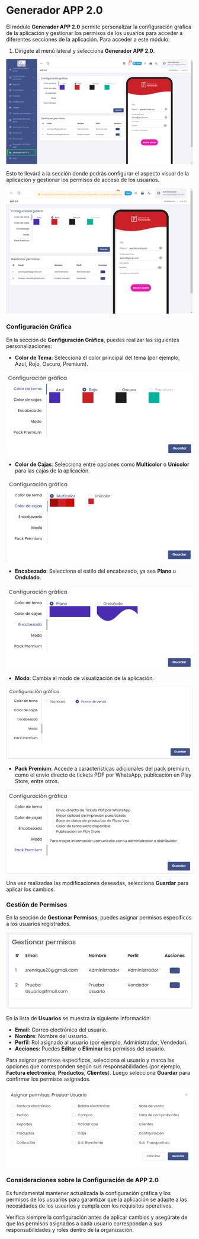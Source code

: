 # Generador APP 2.0

El módulo **Generador APP 2.0** permite personalizar la configuración gráfica de la aplicación y gestionar los permisos de los usuarios para acceder a diferentes secciones de la aplicación. Para acceder a este módulo:

1. Dirígete al menú lateral y selecciona **Generador APP 2.0**.

![alt text](img/Acceso_Generador_App.jpg)

Esto te llevará a la sección donde podrás configurar el aspecto visual de la aplicación y gestionar los permisos de acceso de los usuarios.

![Configuración Gráfica](img/Configuración_Gráfica.jpg)

### Configuración Gráfica

En la sección de **Configuración Gráfica**, puedes realizar las siguientes personalizaciones:
- **Color de Tema**: Selecciona el color principal del tema (por ejemplo, Azul, Rojo, Oscuro, Premium).

![Configuración Gráfica](img/Configuración_Gráfica_Temas.jpg)

- **Color de Cajas**: Selecciona entre opciones como **Multicolor** o **Unicolor** para las cajas de la aplicación.

![Configuración Gráfica](img/Configuración_Gráfica_Cajas.jpg)

- **Encabezado**: Selecciona el estilo del encabezado, ya sea **Plano** u **Ondulado**.

![Configuración Gráfica](img/Configuración_Gráfica_Encabezado.jpg)

- **Modo**: Cambia el modo de visualización de la aplicación.

![Configuración Gráfica](img/Configuración_Gráfica_Modo.jpg)

- **Pack Premium**: Accede a características adicionales del pack premium, como el envío directo de tickets PDF por WhatsApp, publicación en Play Store, entre otros.

![Configuración Gráfica](img/Configuración_Gráfica_Pack_Premiun.jpg)


Una vez realizadas las modificaciones deseadas, selecciona **Guardar** para aplicar los cambios.

### Gestión de Permisos

En la sección de **Gestionar Permisos**, puedes asignar permisos específicos a los usuarios registrados.

![Gestionar Permisos](img/Gestion_Permisos.jpg)

En la lista de **Usuarios** se muestra la siguiente información:
- **Email**: Correo electrónico del usuario.
- **Nombre**: Nombre del usuario.
- **Perfil**: Rol asignado al usuario (por ejemplo, Administrador, Vendedor).
- **Acciones**: Puedes **Editar** o **Eliminar** los permisos del usuario.

Para asignar permisos específicos, selecciona el usuario y marca las opciones que corresponden según sus responsabilidades (por ejemplo, **Factura electrónica**, **Productos**, **Clientes**). Luego selecciona **Guardar** para confirmar los permisos asignados.

![Asignar Permisos](img/Asignar_Permisos.jpg)

### Consideraciones sobre la Configuración de APP 2.0

Es fundamental mantener actualizada la configuración gráfica y los permisos de los usuarios para garantizar que la aplicación se adapte a las necesidades de los usuarios y cumpla con los requisitos operativos.

Verifica siempre la configuración antes de aplicar cambios y asegúrate de que los permisos asignados a cada usuario correspondan a sus responsabilidades y roles dentro de la organización.

